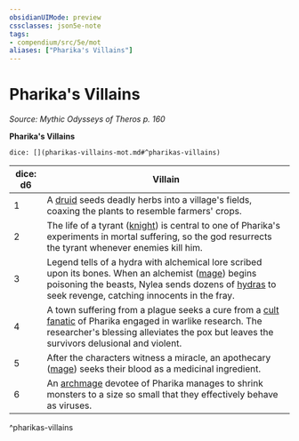 ```yaml
---
obsidianUIMode: preview
cssclasses: json5e-note
tags:
- compendium/src/5e/mot
aliases: ["Pharika's Villains"]
---
```

# Pharika's Villains
*Source: Mythic Odysseys of Theros p. 160* 

**Pharika's Villains**

`dice: [](pharikas-villains-mot.md#^pharikas-villains)`

| dice: d6 | Villain |
|----------|---------|
| 1 | A [druid](Mechanics/bestiary/humanoid/druid.md) seeds deadly herbs into a village's fields, coaxing the plants to resemble farmers' crops. |
| 2 | The life of a tyrant ([knight](Mechanics/bestiary/humanoid/knight.md)) is central to one of Pharika's experiments in mortal suffering, so the god resurrects the tyrant whenever enemies kill him. |
| 3 | Legend tells of a hydra with alchemical lore scribed upon its bones. When an alchemist ([mage](Mechanics/bestiary/humanoid/mage.md)) begins poisoning the beasts, Nylea sends dozens of [hydras](Mechanics/bestiary/monstrosity/hydra.md) to seek revenge, catching innocents in the fray. |
| 4 | A town suffering from a plague seeks a cure from a [cult fanatic](Mechanics/bestiary/humanoid/cult-fanatic.md) of Pharika engaged in warlike research. The researcher's blessing alleviates the pox but leaves the survivors delusional and violent. |
| 5 | After the characters witness a miracle, an apothecary ([mage](Mechanics/bestiary/humanoid/mage.md)) seeks their blood as a medicinal ingredient. |
| 6 | An [archmage](Mechanics/bestiary/humanoid/archmage.md) devotee of Pharika manages to shrink monsters to a size so small that they effectively behave as viruses. |
^pharikas-villains